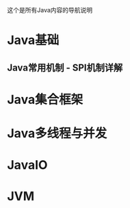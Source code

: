 这个是所有Java内容的导航说明

# Java基础







## Java常用机制 - SPI机制详解









# Java集合框架





# Java多线程与并发





# JavaIO





# JVM
















